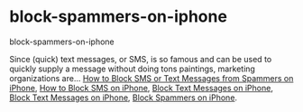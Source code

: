 # block-spammers-on-iphone
block-spammers-on-iphone

Since (quick) text messages, or SMS, is so famous and can be used to quickly supply a message without doing tons paintings, marketing organizations are...
[How to Block SMS or Text Messages from Spammers on iPhone](https://geekeasier.com/block-sms-or-text-messages-from-spammers-on-iphone/5821/),
[How to Block SMS on iPhone](https://geekeasier.com/block-sms-or-text-messages-from-spammers-on-iphone/5821/),
[Block Text Messages on iPhone](https://geekeasier.com/block-sms-or-text-messages-from-spammers-on-iphone/5821/),
[Block Text Messages on iPhone](https://geekeasier.com/block-sms-or-text-messages-from-spammers-on-iphone/5821/),
[Block Spammers on iPhone](https://geekeasier.com/block-sms-or-text-messages-from-spammers-on-iphone/5821/).
